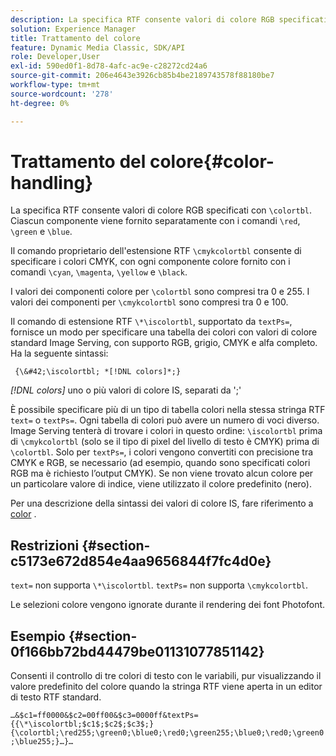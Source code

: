 ```yaml
---
description: La specifica RTF consente valori di colore RGB specificati con &bsol;colortbl. Ogni componente è fornito separatamente con i comandi &bsol;rosso, &bsol;verde e &bsol;blu.
solution: Experience Manager
title: Trattamento del colore
feature: Dynamic Media Classic, SDK/API
role: Developer,User
exl-id: 590ed0f1-8d78-4afc-ac9e-c28272cd24a6
source-git-commit: 206e4643e3926cb85b4be2189743578f88180be7
workflow-type: tm+mt
source-wordcount: '278'
ht-degree: 0%

---
```


# Trattamento del colore{#color-handling}

La specifica RTF consente valori di colore RGB specificati con `\colortbl`. Ciascun componente viene fornito separatamente con i comandi `\red`, `\green` e `\blue`.

Il comando proprietario dell&#39;estensione RTF `\cmykcolortbl` consente di specificare i colori CMYK, con ogni componente colore fornito con i comandi `\cyan`, `\magenta`, `\yellow` e `\black`.

I valori dei componenti colore per `\colortbl` sono compresi tra 0 e 255. I valori dei componenti per `\cmykcolortbl` sono compresi tra 0 e 100.

Il comando di estensione RTF `\*\iscolortbl`, supportato da `textPs=`, fornisce un modo per specificare una tabella dei colori con valori di colore standard Image Serving, con supporto RGB, grigio, CMYK e alfa completo. Ha la seguente sintassi:

` {\&#42;\iscolortbl; *[!DNL colors]*;}`

*[!DNL colors]* uno o più valori di colore IS, separati da &#39;;&#39;

È possibile specificare più di un tipo di tabella colori nella stessa stringa RTF `text=` o `textPs=`. Ogni tabella di colori può avere un numero di voci diverso. Image Serving tenterà di trovare i colori in questo ordine: `\iscolortbl` prima di `\cmykcolortbl` (solo se il tipo di pixel del livello di testo è CMYK) prima di `\colortbl`. Solo per `textPs=`, i colori vengono convertiti con precisione tra CMYK e RGB, se necessario (ad esempio, quando sono specificati colori RGB ma è richiesto l’output CMYK). Se non viene trovato alcun colore per un particolare valore di indice, viene utilizzato il colore predefinito (nero).

Per una descrizione della sintassi dei valori di colore IS, fare riferimento a [color](/help/aem-is-ir-api/is-api/http-ref/image-serving-api-ref/c-http-protocol-reference/c-data-types/r-is-http-color.md) .

## Restrizioni {#section-c5173e672d854e4aa9656844f7fc4d0e}

`text=` non supporta  `\*\iscolortbl`. `textPs=` non supporta  `\cmykcolortbl`.

Le selezioni colore vengono ignorate durante il rendering dei font Photofont.

## Esempio {#section-0f166bb72bd44479be01131077851142}

Consenti il controllo di tre colori di testo con le variabili, pur visualizzando il valore predefinito del colore quando la stringa RTF viene aperta in un editor di testo RTF standard.

`…&$c1=ff0000&$c2=00ff00&$c3=0000ff&textPs={{\*\iscolortbl;$c1$;$c2$;$c3$;}{\colortbl;\red255;\green0;\blue0;\red0;\green255;\blue0;\red0;\green0;\blue255;}…}…`

